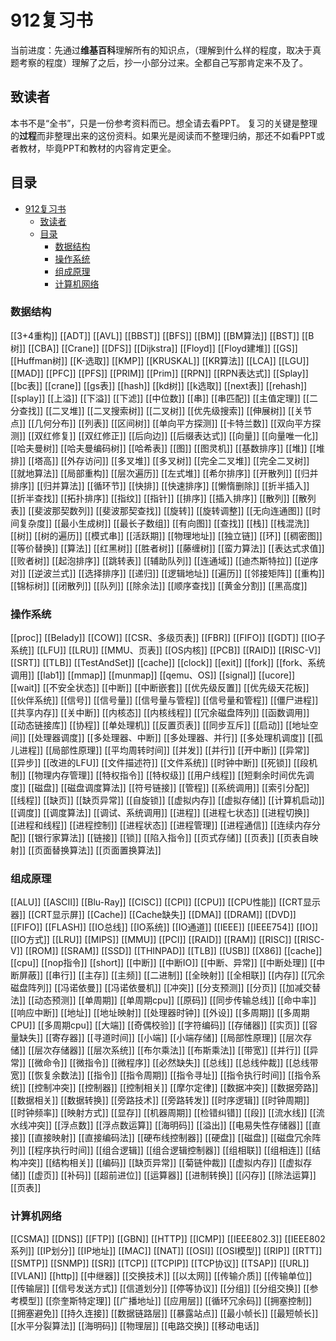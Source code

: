 # 912复习书 

当前进度：先通过**维基百科**理解所有的知识点，（理解到什么样的程度，取决于真题考察的程度）理解了之后，抄一小部分过来。全都自己写那肯定来不及了。

## 致读者
本书不是“全书”，只是一份参考资料而已。想全请去看PPT。
复习的关键是整理的**过程**而非整理出来的这份资料。如果光是阅读而不整理归纳，那还不如看PPT或者教材，毕竟PPT和教材的内容肯定更全。

## 目录
- [912复习书](#912复习书)
  - [致读者](#致读者)
  - [目录](#目录)
    - [数据结构](#数据结构)
    - [操作系统](#操作系统)
    - [组成原理](#组成原理)
    - [计算机网络](#计算机网络)



### 数据结构
[[3+4重构]]
[[ADT]]
[[AVL]]
[[BBST]]
[[BFS]]
[[BM]]
[[BM算法]]
[[BST]]
[[B树]]
[[CBA]]
[[Crane]]
[[DFS]]
[[Dijkstra]]
[[Floyd]]
[[Floyd建堆]]
[[GS]]
[[Huffman树]]
[[K-选取]]
[[KMP]]
[[KRUSKAL]]
[[KR算法]]
[[LCA]]
[[LGU]]
[[MAD]]
[[PFC]]
[[PFS]]
[[PRIM]]
[[Prim]]
[[RPN]]
[[RPN表达式]]
[[Splay]]
[[bc表]]
[[crane]]
[[gs表]]
[[hash]]
[[kd树]]
[[k选取]]
[[next表]]
[[rehash]]
[[splay]]
[[上溢]]
[[下溢]]
[[下滤]]
[[中位数]]
[[串]]
[[串匹配]]
[[主值定理]]
[[二分查找]]
[[二叉堆]]
[[二叉搜索树]]
[[二叉树]]
[[优先级搜索]]
[[伸展树]]
[[关节点]]
[[几何分布]]
[[列表]]
[[区间树]]
[[单向平方探测]]
[[卡特兰数]]
[[双向平方探测]]
[[双红修复]]
[[双红修正]]
[[后向边]]
[[后缀表达式]]
[[向量]]
[[向量唯一化]]
[[哈夫曼树]]
[[哈夫曼编码树]]
[[哈希表]]
[[图]]
[[图灵机]]
[[基数排序]]
[[堆]]
[[堆排]]
[[塔高]]
[[外存访问]]
[[多叉堆]]
[[多叉树]]
[[完全二叉堆]]
[[完全二叉树]]
[[就地算法]]
[[局部重构]]
[[层次遍历]]
[[左式堆]]
[[希尔排序]]
[[开散列]]
[[归并排序]]
[[归并算法]]
[[循环节]]
[[快排]]
[[快速排序]]
[[懒惰删除]]
[[折半插入]]
[[折半查找]]
[[拓扑排序]]
[[指纹]]
[[指针]]
[[排序]]
[[插入排序]]
[[散列]]
[[散列表]]
[[斐波那契数列]]
[[斐波那契查找]]
[[旋转]]
[[旋转调整]]
[[无向连通图]]
[[时间复杂度]]
[[最小生成树]]
[[最长子数组]]
[[有向图]]
[[查找]]
[[栈]]
[[栈混洗]]
[[树]]
[[树的遍历]]
[[模式串]]
[[活跃期]]
[[物理地址]]
[[独立链]]
[[环]]
[[稠密图]]
[[等价替换]]
[[算法]]
[[红黑树]]
[[胜者树]]
[[藤缠树]]
[[蛮力算法]]
[[表达式求值]]
[[败者树]]
[[起泡排序]]
[[跳转表]]
[[辅助队列]]
[[连通域]]
[[迪杰斯特拉]]
[[逆序对]]
[[逆波兰式]]
[[选择排序]]
[[递归]]
[[逻辑地址]]
[[遍历]]
[[邻接矩阵]]
[[重构]]
[[锦标树]]
[[闭散列]]
[[队列]]
[[除余法]]
[[顺序查找]]
[[黄金分割]]
[[黑高度]]

### 操作系统
[[proc]]
[[Belady]]
[[COW]]
[[CSR、多级页表]]
[[FBR]]
[[FIFO]]
[[GDT]]
[[IO子系统]]
[[LFU]]
[[LRU]]
[[MMU、页表]]
[[OS内核]]
[[PCB]]
[[RAID]]
[[RISC-V]]
[[SRT]]
[[TLB]]
[[TestAndSet]]
[[cache]]
[[clock]]
[[exit]]
[[fork]]
[[fork、系统调用]]
[[lab1]]
[[mmap]]
[[munmap]]
[[qemu、OS]]
[[signal]]
[[ucore]]
[[wait]]
[[不安全状态]]
[[中断]]
[[中断嵌套]]
[[优先级反置]]
[[优先级天花板]]
[[伙伴系统]]
[[信号]]
[[信号量]]
[[信号量与管程]]
[[信号量和管程]]
[[僵尸进程]]
[[共享内存]]
[[关中断]]
[[内核态]]
[[内核线程]]
[[冗余磁盘阵列]]
[[函数调用]]
[[动态链接库]]
[[协程]]
[[单处理机]]
[[反置页表]]
[[同步互斥]]
[[启动]]
[[地址空间]]
[[处理器调度]]
[[多处理器、中断]]
[[多处理器、并行]]
[[多处理机调度]]
[[孤儿进程]]
[[局部性原理]]
[[平均周转时间]]
[[并发]]
[[并行]]
[[开中断]]
[[异常]]
[[异步]]
[[改进的LFU]]
[[文件描述符]]
[[文件系统]]
[[时钟中断]]
[[死锁]]
[[段机制]]
[[物理内存管理]]
[[特权指令]]
[[特权级]]
[[用户线程]]
[[短剩余时间优先调度]]
[[磁盘]]
[[磁盘调度算法]]
[[符号链接]]
[[管程]]
[[系统调用]]
[[索引分配]]
[[线程]]
[[缺页]]
[[缺页异常]]
[[自旋锁]]
[[虚拟内存]]
[[虚拟存储]]
[[计算机启动]]
[[调度]]
[[调度算法]]
[[调试、系统调用]]
[[进程]]
[[进程七状态]]
[[进程切换]]
[[进程和线程]]
[[进程控制]]
[[进程状态]]
[[进程管理]]
[[进程通信]]
[[连续内存分配]]
[[银行家算法]]
[[链接]]
[[锁]]
[[陷入指令]]
[[页式存储]]
[[页表]]
[[页表自映射]]
[[页面替换算法]]
[[页面置换算法]]

### 组成原理
[[ALU]]
[[ASCII]]
[[Blu-Ray]]
[[CISC]]
[[CPI]]
[[CPU]]
[[CPU性能]]
[[CRT显示器]]
[[CRT显示屏]]
[[Cache]]
[[Cache缺失]]
[[DMA]]
[[DRAM]]
[[DVD]]
[[FIFO]]
[[FLASH]]
[[IO总线]]
[[IO系统]]
[[IO通道]]
[[IEEE]]
[[IEEE754]]
[[IO]]
[[IO方式]]
[[LRU]]
[[MIPS]]
[[MMU]]
[[PCI]]
[[RAID]]
[[RAM]]
[[RISC]]
[[RISC-V]]
[[ROM]]
[[SRAM]]
[[SSD]]
[[THINPAD]]
[[TLB]]
[[USB]]
[[X86]]
[[cache]]
[[cpu]]
[[nop指令]]
[[short]]
[[中断]]
[[中断IO]]
[[中断、异常]]
[[中断处理]]
[[中断屏蔽]]
[[串行]]
[[主存]]
[[主频]]
[[二进制]]
[[全映射]]
[[全相联]]
[[内存]]
[[冗余磁盘阵列]]
[[冯诺依曼]]
[[冯诺依曼机]]
[[冲突]]
[[分支预测]]
[[分页]]
[[加减交替法]]
[[动态预测]]
[[单周期]]
[[单周期cpu]]
[[原码]]
[[同步传输总线]]
[[命中率]]
[[响应中断]]
[[地址]]
[[地址映射]]
[[处理器时钟]]
[[外设]]
[[多周期]]
[[多周期CPU]]
[[多周期cpu]]
[[大端]]
[[奇偶校验]]
[[字符编码]]
[[存储器]]
[[实页]]
[[容量缺失]]
[[寄存器]]
[[寻道时间]]
[[小端]]
[[小端存储]]
[[局部性原理]]
[[层次存储]]
[[层次存储器]]
[[层次系统]]
[[布尔乘法]]
[[布斯乘法]]
[[带宽]]
[[并行]]
[[异常]]
[[微命令]]
[[微指令]]
[[微程序]]
[[必然缺失]]
[[总线]]
[[总线仲裁]]
[[总线带宽]]
[[恢复余数法]]
[[指令]]
[[指令周期]]
[[指令寻址]]
[[指令执行时间]]
[[指令系统]]
[[控制冲突]]
[[控制器]]
[[控制相关]]
[[摩尔定律]]
[[数据冲突]]
[[数据旁路]]
[[数据相关]]
[[数据转换]]
[[旁路技术]]
[[旁路转发]]
[[时序逻辑]]
[[时钟周期]]
[[时钟频率]]
[[映射方式]]
[[显存]]
[[机器周期]]
[[检错纠错]]
[[段]]
[[流水线]]
[[流水线冲突]]
[[浮点数]]
[[浮点数运算]]
[[海明码]]
[[溢出]]
[[电易失性存储器]]
[[直接]]
[[直接映射]]
[[直接编码法]]
[[硬布线控制器]]
[[硬盘]]
[[磁盘]]
[[磁盘冗余阵列]]
[[程序执行时间]]
[[组合逻辑]]
[[组合逻辑控制器]]
[[组相联]]
[[组相连]]
[[结构冲突]]
[[结构相关]]
[[编码]]
[[缺页异常]]
[[菊链仲裁]]
[[虚拟内存]]
[[虚拟存储]]
[[虚页]]
[[补码]]
[[超前进位]]
[[运算器]]
[[进制转换]]
[[闪存]]
[[除法运算]]
[[页表]]

### 计算机网络
[[CSMA]]
[[DNS]]
[[FTP]]
[[GBN]]
[[HTTP]]
[[ICMP]]
[[IEEE802.3]]
[[IEEE802系列]]
[[IP划分]]
[[IP地址]]
[[MAC]]
[[NAT]]
[[OSI]]
[[OSI模型]]
[[RIP]]
[[RTT]]
[[SMTP]]
[[SNMP]]
[[SR]]
[[TCP]]
[[TCPIP]]
[[TCP协议]]
[[TSAP]]
[[URL]]
[[VLAN]]
[[http]]
[[中继器]]
[[交换技术]]
[[以太网]]
[[传输介质]]
[[传输单位]]
[[传输层]]
[[信号发送方式]]
[[信道划分]]
[[停等协议]]
[[分组]]
[[分组交换]]
[[参考模型]]
[[奈奎斯特定理]]
[[广播地址]]
[[应用层]]
[[循环冗余码]]
[[拥塞控制]]
[[拥塞避免]]
[[持久连接]]
[[数据链路层]]
[[暴露站点]]
[[最小帧长]]
[[最短帧长]]
[[水平分裂算法]]
[[海明码]]
[[物理层]]
[[电路交换]]
[[移动电话]]
